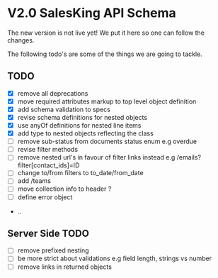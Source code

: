 # V2.0 SalesKing API Schema

The new version is not live yet! We put it here so one can follow the changes.

The following todo's are some of the things we are going to tackle.

## TODO

- [x] remove all deprecations
- [x] move required attributes markup to top level object definition
- [x] add schema validation to specs
- [x] revise schema definitions for nested objects
- [x] use anyOf definitions for nested line items
- [x] add type to nested objects reflecting the class
- [ ] remove sub-status from documents status enum e.g overdue
- [ ] revise filter methods
- [ ] remove nested url's in favour of filter links instead e.g /emails?filter[contact_ids]=ID
- [ ] change to/from filters to to_date/from_date
- [ ] add /teams
- [ ] move collection info to header ?
- [ ] define error object
- ..

## Server Side TODO

- [ ] remove prefixed nesting
- [ ] be more strict about validations e.g field length, strings vs number
- [ ] remove links in returned objects